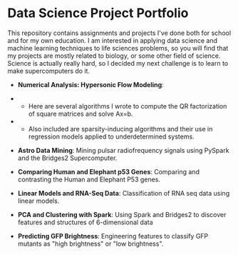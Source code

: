 # Data Science Project Portfolio

This repository contains assignments and projects I've done both for school and for my own education. I am interested in applying data science and machine learning techniques to life sciences problems, so you will find that my projects are mostly related to biology, or some other field of science. Science is actually really hard, so I decided my next challenge is to learn to make supercomputers do it.

* **Numerical Analysis: Hypersonic Flow Modeling**: 
* * Here are several algorithms I wrote to compute the QR factorization of square matrices and solve Ax=b. 
* * Also included are sparsity-inducing algorithms and their use in regression models applied to underdetermined systems.

* **Astro Data Mining**:  Mining pulsar radiofrequency signals using PySpark and the Bridges2 Supercomputer.


* **Comparing Human and Elephant p53 Genes**: Comparing and contrasting the Human and Elephant P53 genes.


* **Linear Models and RNA-Seq Data**: Classification of RNA seq data using linear models.
* **PCA and Clustering with Spark**: Using Spark and Bridges2 to discover features and structures of 6-dimensional data
* **Predicting GFP Brightness**: Engineering features to classify GFP mutants as "high brightness" or "low brightness".
